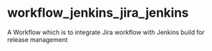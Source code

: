 # workflow_jenkins_jira_jenkins
A Workflow which is to integrate Jira workflow with Jenkins build for release management
